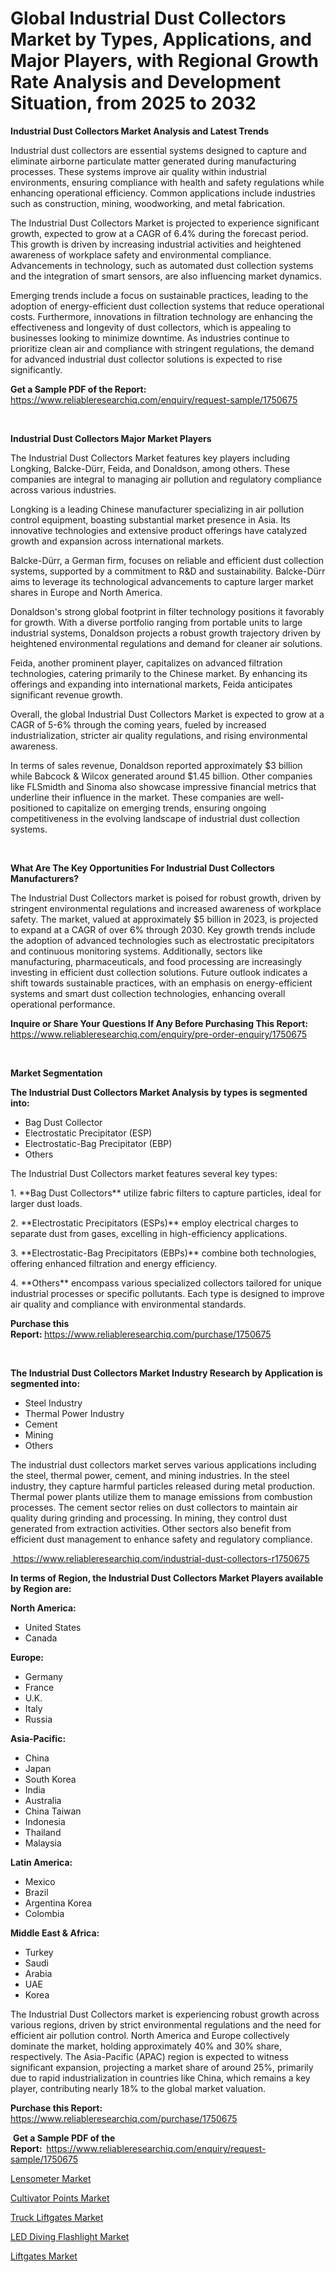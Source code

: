 <p><h1>Global Industrial Dust Collectors Market by Types, Applications, and Major Players, with Regional Growth Rate Analysis and Development Situation, from 2025 to 2032</h1></p><p><strong>Industrial Dust Collectors Market Analysis and Latest Trends</strong></p>
<p><p>Industrial dust collectors are essential systems designed to capture and eliminate airborne particulate matter generated during manufacturing processes. These systems improve air quality within industrial environments, ensuring compliance with health and safety regulations while enhancing operational efficiency. Common applications include industries such as construction, mining, woodworking, and metal fabrication.</p><p>The Industrial Dust Collectors Market is projected to experience significant growth, expected to grow at a CAGR of 6.4% during the forecast period. This growth is driven by increasing industrial activities and heightened awareness of workplace safety and environmental compliance. Advancements in technology, such as automated dust collection systems and the integration of smart sensors, are also influencing market dynamics.</p><p>Emerging trends include a focus on sustainable practices, leading to the adoption of energy-efficient dust collection systems that reduce operational costs. Furthermore, innovations in filtration technology are enhancing the effectiveness and longevity of dust collectors, which is appealing to businesses looking to minimize downtime. As industries continue to prioritize clean air and compliance with stringent regulations, the demand for advanced industrial dust collector solutions is expected to rise significantly.</p></p>
<p><strong>Get a Sample PDF of the Report:&nbsp;</strong> <a href="https://www.reliableresearchiq.com/enquiry/request-sample/1750675?utm_campaign=104&utm_medium=2&utm_source=Github&utm_content=ia&utm_term=19022025&utm_id=industrial-dust-collectors">https://www.reliableresearchiq.com/enquiry/request-sample/1750675</a></p>
<p>&nbsp;</p>
<p><strong>Industrial Dust Collectors Major Market Players</strong></p>
<p><p>The Industrial Dust Collectors Market features key players including Longking, Balcke-Dürr, Feida, and Donaldson, among others. These companies are integral to managing air pollution and regulatory compliance across various industries.</p><p>Longking is a leading Chinese manufacturer specializing in air pollution control equipment, boasting substantial market presence in Asia. Its innovative technologies and extensive product offerings have catalyzed growth and expansion across international markets. </p><p>Balcke-Dürr, a German firm, focuses on reliable and efficient dust collection systems, supported by a commitment to R&D and sustainability. Balcke-Dürr aims to leverage its technological advancements to capture larger market shares in Europe and North America.</p><p>Donaldson's strong global footprint in filter technology positions it favorably for growth. With a diverse portfolio ranging from portable units to large industrial systems, Donaldson projects a robust growth trajectory driven by heightened environmental regulations and demand for cleaner air solutions.</p><p>Feida, another prominent player, capitalizes on advanced filtration technologies, catering primarily to the Chinese market. By enhancing its offerings and expanding into international markets, Feida anticipates significant revenue growth.</p><p>Overall, the global Industrial Dust Collectors Market is expected to grow at a CAGR of 5-6% through the coming years, fueled by increased industrialization, stricter air quality regulations, and rising environmental awareness. </p><p>In terms of sales revenue, Donaldson reported approximately $3 billion while Babcock & Wilcox generated around $1.45 billion. Other companies like FLSmidth and Sinoma also showcase impressive financial metrics that underline their influence in the market. These companies are well-positioned to capitalize on emerging trends, ensuring ongoing competitiveness in the evolving landscape of industrial dust collection systems.</p></p>
<p>&nbsp;</p>
<p><strong>What Are The Key Opportunities For Industrial Dust Collectors Manufacturers?</strong></p>
<p><p>The Industrial Dust Collectors market is poised for robust growth, driven by stringent environmental regulations and increased awareness of workplace safety. The market, valued at approximately $5 billion in 2023, is projected to expand at a CAGR of over 6% through 2030. Key growth trends include the adoption of advanced technologies such as electrostatic precipitators and continuous monitoring systems. Additionally, sectors like manufacturing, pharmaceuticals, and food processing are increasingly investing in efficient dust collection solutions. Future outlook indicates a shift towards sustainable practices, with an emphasis on energy-efficient systems and smart dust collection technologies, enhancing overall operational performance.</p></p>
<p><strong>Inquire or Share Your Questions If Any Before Purchasing This Report:</strong> <a href="https://www.reliableresearchiq.com/enquiry/pre-order-enquiry/1750675?utm_campaign=104&utm_medium=2&utm_source=Github&utm_content=ia&utm_term=19022025&utm_id=industrial-dust-collectors">https://www.reliableresearchiq.com/enquiry/pre-order-enquiry/1750675</a></p>
<p>&nbsp;</p>
<p><strong>Market Segmentation</strong></p>
<p><strong>The Industrial Dust Collectors Market Analysis by types is segmented into:</strong></p>
<p><ul><li>Bag Dust Collector</li><li>Electrostatic Precipitator (ESP)</li><li>Electrostatic-Bag Precipitator (EBP)</li><li>Others</li></ul></p>
<p><p>The Industrial Dust Collectors market features several key types: </p><p>1. **Bag Dust Collectors** utilize fabric filters to capture particles, ideal for larger dust loads.</p><p>2. **Electrostatic Precipitators (ESPs)** employ electrical charges to separate dust from gases, excelling in high-efficiency applications.</p><p>3. **Electrostatic-Bag Precipitators (EBPs)** combine both technologies, offering enhanced filtration and energy efficiency.</p><p>4. **Others** encompass various specialized collectors tailored for unique industrial processes or specific pollutants. Each type is designed to improve air quality and compliance with environmental standards.</p></p>
<p><strong>Purchase this Report:&nbsp;</strong><a href="https://www.reliableresearchiq.com/purchase/1750675?utm_campaign=104&utm_medium=2&utm_source=Github&utm_content=ia&utm_term=19022025&utm_id=industrial-dust-collectors">https://www.reliableresearchiq.com/purchase/1750675</a></p>
<p>&nbsp;</p>
<p><strong>The Industrial Dust Collectors Market Industry Research by Application is segmented into:</strong></p>
<p><ul><li>Steel Industry</li><li>Thermal Power Industry</li><li>Cement</li><li>Mining</li><li>Others</li></ul></p>
<p><p>The industrial dust collectors market serves various applications including the steel, thermal power, cement, and mining industries. In the steel industry, they capture harmful particles released during metal production. Thermal power plants utilize them to manage emissions from combustion processes. The cement sector relies on dust collectors to maintain air quality during grinding and processing. In mining, they control dust generated from extraction activities. Other sectors also benefit from efficient dust management to enhance safety and regulatory compliance.</p></p>
<p><a href="https://www.reliableresearchiq.com/industrial-dust-collectors-r1750675?utm_campaign=104&utm_medium=2&utm_source=Github&utm_content=ia&utm_term=19022025&utm_id=industrial-dust-collectors">&nbsp;https://www.reliableresearchiq.com/industrial-dust-collectors-r1750675</a></p>
<p><strong>In terms of Region, the Industrial Dust Collectors Market Players available by Region are:</strong></p>
<p>
    <p> <strong> North America: </strong>
        <ul>
            <li>United States</li>
            <li>Canada</li>
        </ul>
        </p> 
    <p> <strong> Europe: </strong>
        <ul>
            <li>Germany</li>
            <li>France</li>
            <li>U.K.</li>
            <li>Italy</li>
            <li>Russia</li>
        </ul>
        </p> 
    <p> <strong> Asia-Pacific: </strong>
        <ul>
            <li>China</li>
            <li>Japan</li>
            <li>South Korea</li>
            <li>India</li>
            <li>Australia</li>
            <li>China Taiwan</li>
            <li>Indonesia</li>
            <li>Thailand</li>
            <li>Malaysia</li>
        </ul>
        </p> 
    <p> <strong> Latin America: </strong>
        <ul>
            <li>Mexico</li>
            <li>Brazil</li>
            <li>Argentina Korea</li>
            <li>Colombia</li>
        </ul>
        </p> 
    <p> <strong> Middle East & Africa: </strong>
        <ul>
            <li>Turkey</li>
            <li>Saudi</li>
            <li>Arabia</li>
            <li>UAE</li>
            <li>Korea</li>
        </ul>
    </p>
    </p>
<p><p>The Industrial Dust Collectors market is experiencing robust growth across various regions, driven by strict environmental regulations and the need for efficient air pollution control. North America and Europe collectively dominate the market, holding approximately 40% and 30% share, respectively. The Asia-Pacific (APAC) region is expected to witness significant expansion, projecting a market share of around 25%, primarily due to rapid industrialization in countries like China, which remains a key player, contributing nearly 18% to the global market valuation.</p></p>
<p><strong>Purchase this Report: </strong><a href="https://www.reliableresearchiq.com/purchase/1750675?utm_campaign=104&utm_medium=2&utm_source=Github&utm_content=ia&utm_term=19022025&utm_id=industrial-dust-collectors">https://www.reliableresearchiq.com/purchase/1750675</a></p>
<p>&nbsp;<strong>Get a Sample PDF of the Report:&nbsp;&nbsp;</strong><a href="https://www.reliableresearchiq.com/enquiry/request-sample/1750675?utm_campaign=104&utm_medium=2&utm_source=Github&utm_content=ia&utm_term=19022025&utm_id=industrial-dust-collectors">https://www.reliableresearchiq.com/enquiry/request-sample/1750675</a></p>
<p><strong></strong></p>
<p><p><a href="https://github.com/cachuhashieb/Market-Research-Report-List-1/blob/main/lensometer-market.md?utm_campaign=104&utm_medium=2&utm_source=Github&utm_content=ia&utm_term=19022025&utm_id=industrial-dust-collectors">Lensometer Market</a></p><p><a href="https://github.com/kmettjanksj7/Market-Research-Report-List-1/blob/main/cultivator-points-market.md?utm_campaign=104&utm_medium=2&utm_source=Github&utm_content=ia&utm_term=19022025&utm_id=industrial-dust-collectors">Cultivator Points Market</a></p><p><a href="https://github.com/bedelibekwe58/Market-Research-Report-List-1/blob/main/truck-liftgates-market.md?utm_campaign=104&utm_medium=2&utm_source=Github&utm_content=ia&utm_term=19022025&utm_id=industrial-dust-collectors">Truck Liftgates Market</a></p><p><a href="https://github.com/ypumgtoivo/Market-Research-Report-List-1/blob/main/led-diving-flashlight-market.md?utm_campaign=104&utm_medium=2&utm_source=Github&utm_content=ia&utm_term=19022025&utm_id=industrial-dust-collectors">LED Diving Flashlight Market</a></p><p><a href="https://github.com/huelarnzeba29/Market-Research-Report-List-1/blob/main/liftgates-market.md?utm_campaign=104&utm_medium=2&utm_source=Github&utm_content=ia&utm_term=19022025&utm_id=industrial-dust-collectors">Liftgates Market</a></p></p>